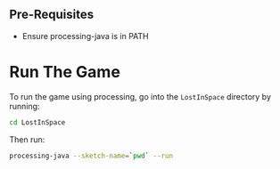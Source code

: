 
## Pre-Requisites
- Ensure processing-java is in PATH

# Run The Game

To run the game using processing, go into the `LostInSpace` directory by running:

```bash
cd LostInSpace
```

Then run:

```bash
processing-java --sketch-name=`pwd` --run
```